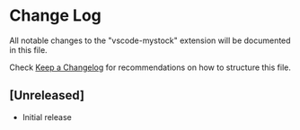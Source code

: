 # Change Log

All notable changes to the "vscode-mystock" extension will be documented in this file.

Check [Keep a Changelog](http://keepachangelog.com/) for recommendations on how to structure this file.

## [Unreleased]

- Initial release